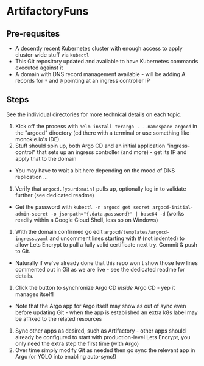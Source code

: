 # ArtifactoryFuns

## Pre-requsites

* A decently recent Kubernetes cluster with enough access to apply cluster-wide stuff via `kubectl`
* This Git repository updated and available to have Kubernetes commands executed against it
* A domain with DNS record management available - will be adding A records for `*` and `@` pointing at an ingress controller IP

## Steps

See the individual directories for more technical details on each topic.

1. Kick off the process with `helm install terargo . --namespace argocd` in the "argocd" directory (cd there with a terminal or use something like monokle.io's IDE)
1. Stuff should spin up, both Argo CD and an initial application "ingress-control" that sets up an ingress controller (and more) - get its IP and apply that to the domain
  * You may have to wait a bit here depending on the mood of DNS replication ...
1. Verify that `argocd.[yourdomain]` pulls up, optionally log in to validate further (see dedicated readme)
  * Get the password with `kubectl -n argocd get secret argocd-initial-admin-secret -o jsonpath="{.data.password}" | base64 -d` (works readily within a Google Cloud Shell, less so on Windows)
1. With the domain confirmed go edit `argocd/templates/argocd-ingress.yaml` and uncomment lines starting with # (not indented) to allow Lets Encrypt to pull a fully valid certificate next try. Commit & push to Git.
  * Naturally if we've already done that this repo won't show those few lines commented out in Git as we are live - see the dedicated readme for details.
1. Click the button to synchronize Argo CD _inside_ Argo CD - yep it manages itself!
  * Note that the Argo app for Argo itself may show as out of sync even before updating Git - when the app is established an extra k8s label may be affixed to the related resources
1. Sync other apps as desired, such as Artifactory - other apps should already be configured to start with production-level Lets Encrypt, you only need the extra step the first time (with Argo)
1. Over time simply modify Git as needed then go sync the relevant app in Argo (or YOLO into enabling auto-sync!)
